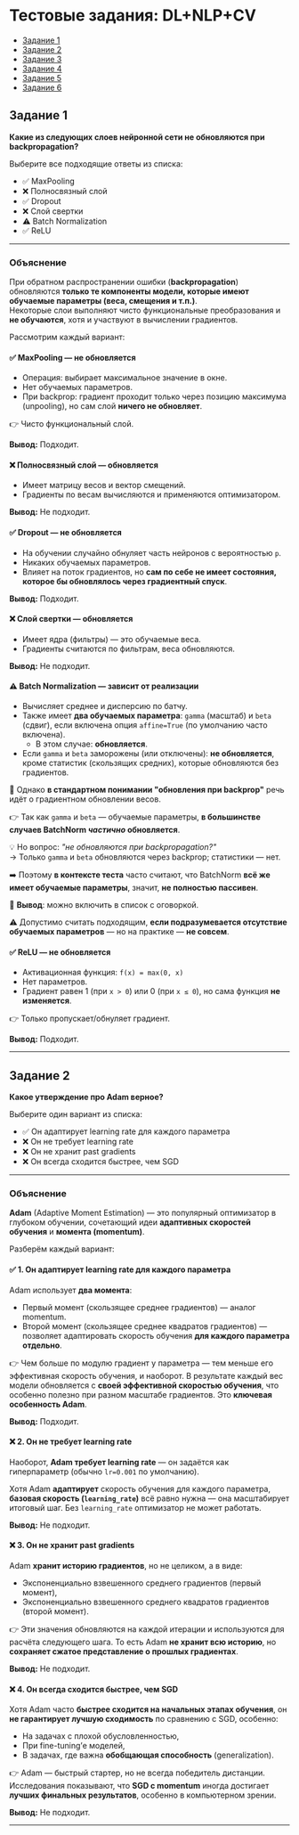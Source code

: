 # Тестовые задания: DL+NLP+CV

- [Задание 1](#задание-1)
- [Задание 2](#задание-2)
- [Задание 3](#задание-3)
- [Задание 4](#задание-4)
- [Задание 5](#задание-5)
- [Задание 6](#задание-6)

## Задание 1

**Какие из следующих слоев нейронной сети не обновляются при backpropagation?**

Выберите все подходящие ответы из списка:

* ✅ MaxPooling
* ❌ Полносвязный слой
* ✅ Dropout
* ❌ Слой свертки
* ⚠️ Batch Normalization
* ✅ ReLU

---

### Объяснение

При обратном распространении ошибки (**backpropagation**) обновляются **только те компоненты модели, которые имеют обучаемые параметры (веса, смещения и т.п.)**.  
Некоторые слои выполняют чисто функциональные преобразования и **не обучаются**, хотя и участвуют в вычислении градиентов.

Рассмотрим каждый вариант:

#### ✅ **MaxPooling** — **не обновляется**

- Операция: выбирает максимальное значение в окне.
- Нет обучаемых параметров.
- При backprop: градиент проходит только через позицию максимума (unpooling), но сам слой **ничего не обновляет**.

👉 Чисто функциональный слой.

**Вывод:** Подходит.

#### ❌ **Полносвязный слой** — **обновляется**

- Имеет матрицу весов и вектор смещений.
- Градиенты по весам вычисляются и применяются оптимизатором.

**Вывод:** Не подходит.

#### ✅ **Dropout** — **не обновляется**

- На обучении случайно обнуляет часть нейронов с вероятностью `p`.
- Никаких обучаемых параметров.
- Влияет на поток градиентов, но **сам по себе не имеет состояния, которое бы обновлялось через градиентный спуск**.

**Вывод:** Подходит.

#### ❌ **Слой свертки** — **обновляется**

- Имеет ядра (фильтры) — это обучаемые веса.
- Градиенты считаются по фильтрам, веса обновляются.

**Вывод:** Не подходит.

#### ⚠️ **Batch Normalization** — **зависит от реализации**

- Вычисляет среднее и дисперсию по батчу.
- Также имеет **два обучаемых параметра**: `gamma` (масштаб) и `beta` (сдвиг), если включена опция `affine=True` (по умолчанию часто включена).
  - В этом случае: **обновляется**.
- Если `gamma` и `beta` заморожены (или отключены): **не обновляется**, кроме статистик (скользящих средних), которые обновляются без градиентов.

📌 Однако **в стандартном понимании "обновления при backprop"** речь идёт о градиентном обновлении весов.

👉 Так как `gamma` и `beta` — обучаемые параметры, **в большинстве случаев BatchNorm *частично* обновляется**.

💡 Но вопрос: *"не обновляются при backpropagation?"*  
→ Только `gamma` и `beta` обновляются через backprop; статистики — нет.

➡️ Поэтому **в контексте теста** часто считают, что BatchNorm **всё же имеет обучаемые параметры**, значит, **не полностью пассивен**.

📌 **Вывод**: можно включить в список с оговоркой.

⚠️ Допустимо считать подходящим, **если подразумевается отсутствие обучаемых параметров** — но на практике — **не совсем**.

#### ✅ **ReLU** — **не обновляется**

- Активационная функция: `f(x) = max(0, x)`
- Нет параметров.
- Градиент равен 1 (при `x > 0`) или 0 (при `x ≤ 0`), но сама функция **не изменяется**.

👉 Только пропускает/обнуляет градиент.

**Вывод:** Подходит.

---

## Задание 2

**Какое утверждение про Adam верное?**

Выберите один вариант из списка:

* ✅ Он адаптирует learning rate для каждого параметра
* ❌ Он не требует learning rate
* ❌ Он не хранит past gradients
* ❌ Он всегда сходится быстрее, чем SGD

---

### Объяснение

**Adam** (Adaptive Moment Estimation) — это популярный оптимизатор в глубоком обучении, сочетающий идеи **адаптивных скоростей обучения** и **момента (momentum)**.

Разберём каждый вариант:

#### ✅ **1. Он адаптирует learning rate для каждого параметра**

Adam использует **два момента**:
- Первый момент (скользящее среднее градиентов) — аналог momentum.
- Второй момент (скользящее среднее квадратов градиентов) — позволяет адаптировать скорость обучения **для каждого параметра отдельно**.

👉 Чем больше по модулю градиент у параметра — тем меньше его эффективная скорость обучения, и наоборот. В результате каждый вес модели обновляется с **своей эффективной скоростью обучения**, что особенно полезно при разном масштабе градиентов. Это **ключевая особенность Adam**.

**Вывод:** Подходит.

#### ❌ **2. Он не требует learning rate**

Наоборот, **Adam требует learning rate** — он задаётся как гиперпараметр (обычно `lr=0.001` по умолчанию).

Хотя Adam **адаптирует** скорость обучения для каждого параметра, **базовая скорость (`learning_rate`)** всё равно нужна — она масштабирует итоговый шаг. Без `learning_rate` оптимизатор не может работать.

**Вывод:** Не подходит.

#### ❌ **3. Он не хранит past gradients**

Adam **хранит историю градиентов**, но не целиком, а в виде:
- Экспоненциально взвешенного среднего градиентов (первый момент),
- Экспоненциально взвешенного среднего квадратов градиентов (второй момент).

👉 Эти значения обновляются на каждой итерации и используются для расчёта следующего шага. То есть Adam **не хранит всю историю**, но **сохраняет сжатое представление о прошлых градиентах**.

**Вывод:** Не подходит.

#### ❌ **4. Он всегда сходится быстрее, чем SGD**

Хотя Adam часто **быстрее сходится на начальных этапах обучения**, он **не гарантирует лучшую сходимость** по сравнению с SGD, особенно:
- На задачах с плохой обусловленностью,
- При fine-tuning’е моделей,
- В задачах, где важна **обобщающая способность** (generalization).

👉 Adam — быстрый стартер, но не всегда победитель дистанции. Исследования показывают, что **SGD с momentum** иногда достигает **лучших финальных результатов**, особенно в компьютерном зрении.

**Вывод:** Не подходит.

---
